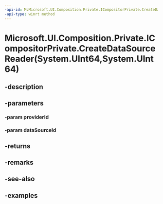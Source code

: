```yaml
---
-api-id: M:Microsoft.UI.Composition.Private.ICompositorPrivate.CreateDataSourceReader(System.UInt64,System.UInt64)
-api-type: winrt method
---
```


# Microsoft.UI.Composition.Private.ICompositorPrivate.CreateDataSourceReader(System.UInt64,System.UInt64)

<!--
public Microsoft.UI.Composition.Private.DataSourceReader CreateDataSourceReader (ulong providerId, ulong dataSourceId);
-->


## -description

## -parameters

### -param providerId

### -param dataSourceId

## -returns

## -remarks

## -see-also

## -examples


